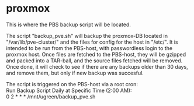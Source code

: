# proxmox

This is where the PBS backup script will be located.

The script "backup_pve.sh" will backup the proxmox-DB located in "/var/lib/pve-cluster/" and the files for config for the host in "/etc/". It is intended to be run from the PBS-host, with passwordless login to the proxmox host.
Once files are fetched to the PBS-host, they will be gzipped and packed into a TAR-ball, and the source files fetched will be removed. Once done, it will check to see if there are any backups older than 30 days, and remove them, but only if new backup was succesful.

The script is triggered on the PBS-host via a root cron:<br />
Run Backup Script Daily at Specific Time (2:00 AM):<br />
0 2 * * * /mnt/ugreen/backup_pve.sh
